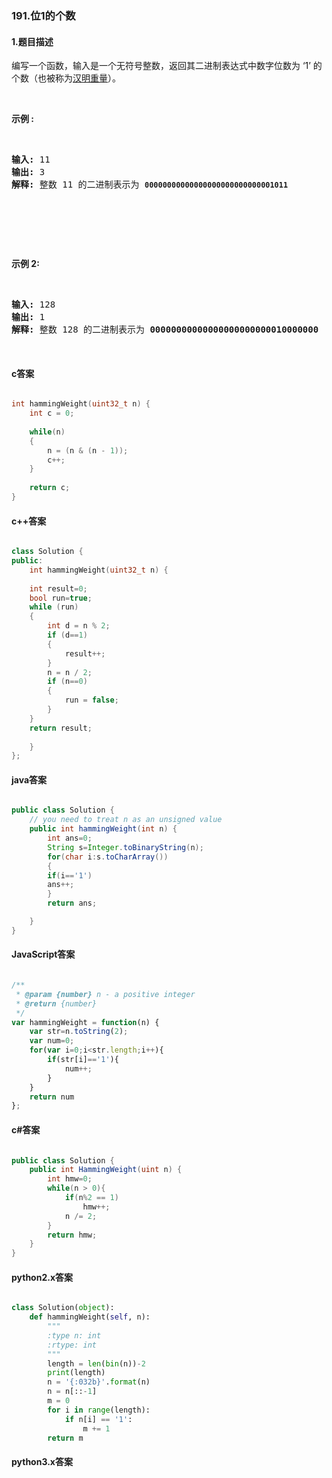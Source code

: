 ### 191.位1的个数

#### 1.题目描述

<p>编写一个函数，输入是一个无符号整数，返回其二进制表达式中数字位数为 &lsquo;1&rsquo;&nbsp;的个数（也被称为<a href="https://baike.baidu.com/item/%E6%B1%89%E6%98%8E%E9%87%8D%E9%87%8F" target="_blank">汉明重量</a>）。</p><br/><p><strong>示例&nbsp;:</strong></p><br/><pre><strong>输入:</strong> 11<br/><strong>输出:</strong> 3<br/><strong>解释: </strong>整数 11 的二进制表示为 <code><strong>00000000000000000000000000001011</strong></code></pre><br/><p>&nbsp;</p><br/><p><strong>示例&nbsp;2:</strong></p><br/><pre><strong>输入:</strong> 128<br/><strong>输出:</strong> 1<br/><strong>解释: </strong>整数 128 的二进制表示为 <strong>00000000000000000000000010000000</strong></pre><br/>

#### c答案

```c

int hammingWeight(uint32_t n) {
    int c = 0;
    
    while(n)
    {
        n = (n & (n - 1));
        c++;
    }
    
    return c;
}

```

#### c++答案

```c++

class Solution {
public:
    int hammingWeight(uint32_t n) {
    
	int result=0;
	bool run=true;
	while (run)
	{
		int d = n % 2;
		if (d==1)
		{
			result++;
		}
		n = n / 2;
		if (n==0)
		{
			run = false;
		}
	}
	return result;      
        
    }
};

```

#### java答案

```java

public class Solution {
    // you need to treat n as an unsigned value
    public int hammingWeight(int n) {
        int ans=0; 
        String s=Integer.toBinaryString(n); 
        for(char i:s.toCharArray()) 
        { 
        if(i=='1') 
        ans++; 
        } 
        return ans; 

    }
}

```

#### JavaScript答案

```javascript

/**
 * @param {number} n - a positive integer
 * @return {number}
 */
var hammingWeight = function(n) {
    var str=n.toString(2);
    var num=0;
    for(var i=0;i<str.length;i++){
        if(str[i]=='1'){
            num++;
        }
    }
    return num
};

```

#### c#答案

```c#

public class Solution {
    public int HammingWeight(uint n) {
        int hmw=0;
        while(n > 0){
            if(n%2 == 1)
                hmw++;
            n /= 2;
        }
        return hmw;
    }
}

```

#### python2.x答案

```python

class Solution(object):
    def hammingWeight(self, n):
        """
        :type n: int
        :rtype: int
        """
        length = len(bin(n))-2
        print(length)
        n = '{:032b}'.format(n)
        n = n[::-1]
        m = 0
        for i in range(length):
            if n[i] == '1':
                m += 1
        return m

```

#### python3.x答案

```python

